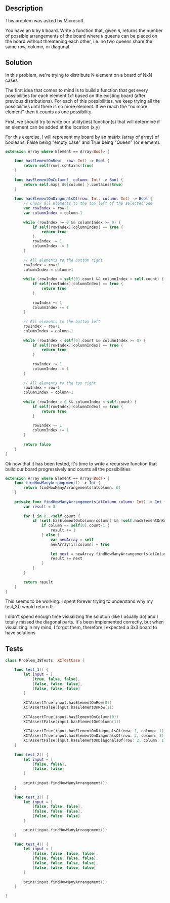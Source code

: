 ## Description

This problem was asked by Microsoft.

You have an `N` by `N` board. Write a function that, given `N`, returns the number of possible arrangements of the board where `N` queens can be placed on the board without threatening each other, i.e. no two queens share the same row, column, or diagonal.

## Solution

In this problem, we're trying to distribute N element on a board of NxN cases
 
The first idea that comes to mind is to build a function that get every possibilities for each element 1x1 based on the existing board (after previous distributions). For each of this possibilities, we keep trying all the possibilities until there is no more element. If we reach the "no more element" then it counts as one possibility.

First, we should try to write our utility(ies) function(s) that will determine if an element can be added at the location (x,y)

For this exercise, I will represent my board by an matrix (array of array) of booleans. False being "empty case" and True being "Queen" (or element).

```swift
extension Array where Element == Array<Bool> {
    
    func hasElementOnRow(_ row: Int) -> Bool {
        return self[row].contains(true)
    }
    
    func hasElementOnColumn(_ column: Int) -> Bool {
        return self.map{ $0[column] }.contains(true)
    }
    
    func hasElementOnDiagonalsOf(row: Int, column: Int) -> Bool {
        // Check all elements to the top left of the selected one
        var rowIndex = row-1
        var columnIndex = column-1
        
        while (rowIndex >= 0 && columnIndex >= 0) {
            if self[rowIndex][columnIndex] == true {
                return true
            }
            rowIndex -= 1
            columnIndex -= 1
        }
        
        // All elements to the bottom right
        rowIndex = row+1
        columnIndex = column+1
        
        while (rowIndex < self[0].count && columnIndex < self.count) {
            if self[rowIndex][columnIndex] == true {
                return true
            }
            
            rowIndex += 1
            columnIndex += 1
        }
        
        // All elements to the bottom left
        rowIndex = row+1
        columnIndex = column-1
        
        while (rowIndex < self[0].count && columnIndex >= 0) {
            if self[rowIndex][columnIndex] == true {
                return true
            }
            
            rowIndex += 1
            columnIndex -= 1
        }
        
        // All elements to the top right
        rowIndex = row-1
        columnIndex = column+1
        
        while (rowIndex > 0 && columnIndex < self.count) {
            if self[rowIndex][columnIndex] == true {
                return true
            }
            
            rowIndex -= 1
            columnIndex += 1
        }
        
        return false
    }
}
```

Ok now that it has been tested, it's time to write a recursive function that build our board progressively and counts all the possibilities

```swift
extension Array where Element == Array<Bool> {
    func findHowManyArrangement() -> Int {
        return findHowManyArrangements(atColumn: 0)
    }
    
    private func findHowManyArrangements(atColumn column: Int) -> Int {
        var result = 0
        
        for i in 0..<self.count {
            if !self.hasElementOnColumn(column) && !self.hasElementOnRow(i) && !self.hasElementOnDiagonalsOf(row: i, column: column) {
                if column == self[0].count-1 {
                    result += 1
                } else {
                    var newArray = self
                    newArray[i][column] = true
                    
                    let next = newArray.findHowManyArrangements(atColumn: column+1)
                    result += next
                }
            }
        }
        
        return result
    }
}
```

This seems to be working. I spent forever trying to understand why my test_3() would return 0.
 
I didn't spend enough time visualizing the solution (like I usually do) and I totally missed the diagonal parts. It's been implemented correctly, but when visualizing in my mind, I forgot them, therefore I expected a 3x3 board to have solutions

## Tests

```swift
class Problem_38Tests: XCTestCase {

    func test_1() {
        let input = [
            [true, false, false],
            [false, false, false],
            [false, false, false]
        ]
        
        XCTAssertTrue(input.hasElementOnRow(0))
        XCTAssertFalse(input.hasElementOnRow(1))
        
        XCTAssertTrue(input.hasElementOnColumn(0))
        XCTAssertFalse(input.hasElementOnColumn(1))
        
        XCTAssertTrue(input.hasElementOnDiagonalsOf(row: 1, column: 1))
        XCTAssertTrue(input.hasElementOnDiagonalsOf(row: 2, column: 2))
        XCTAssertFalse(input.hasElementOnDiagonalsOf(row: 2, column: 1))
    }
    
    func test_2() {
        let input = [
            [false, false],
            [false, false]
        ]
        
        print(input.findHowManyArrangement())
    }
    
    func test_3() {
        let input = [
            [false, false, false],
            [false, false, false],
            [false, false, false]
        ]

        print(input.findHowManyArrangement())
    }
    
    func test_4() {
        let input = [
            [false, false, false, false],
            [false, false, false, false],
            [false, false, false, false],
            [false, false, false, false]
        ]
        
        print(input.findHowManyArrangement())
    }

}
```